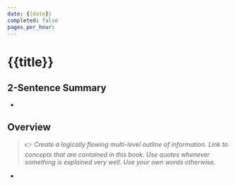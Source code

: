 ```yaml
---
date: {{date}}
completed: false
pages_per_hour: 
---
```

# {{title}}

## 2-Sentence Summary

- 

## Overview

> 👉 _Create a logically flowing multi-level outline of information. Link to concepts that are contained in this book. Use quotes whenever something is explained very well. Use your own words otherwise._

- 
